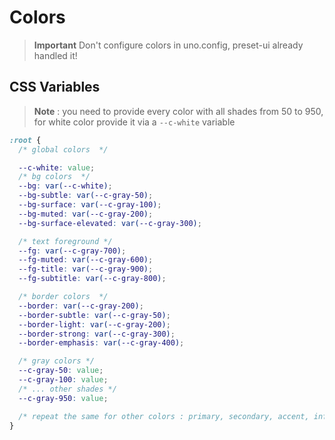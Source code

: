 
# Colors

> **Important** Don't configure colors in uno.config, preset-ui already handled it!


## CSS Variables

> **Note** : you need to provide every color with all shades from 50 to 950, for white color provide it via a `--c-white` variable

```css
:root {
  /* global colors  */

  --c-white: value;
  /* bg colors  */
  --bg: var(--c-white);
  --bg-subtle: var(--c-gray-50);
  --bg-surface: var(--c-gray-100);
  --bg-muted: var(--c-gray-200);
  --bg-surface-elevated: var(--c-gray-300);

  /* text foreground */
  --fg: var(--c-gray-700);
  --fg-muted: var(--c-gray-600);
  --fg-title: var(--c-gray-900);
  --fg-subtitle: var(--c-gray-800);

  /* border colors  */
  --border: var(--c-gray-200);
  --border-subtle: var(--c-gray-50);
  --border-light: var(--c-gray-200);
  --border-strong: var(--c-gray-300);
  --border-emphasis: var(--c-gray-400);

  /* gray colors */
  --c-gray-50: value;
  --c-gray-100: value;
  /* ... other shades */
  --c-gray-950: value;

  /* repeat the same for other colors : primary, secondary, accent, info,.... */
}
```
